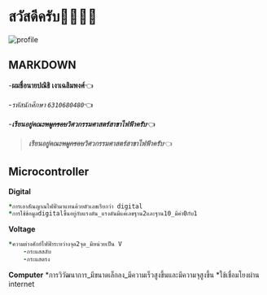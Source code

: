 # สวัสดีครับ:wave::wave::wave::wave:
![profile](https://scontent.fbkk5-3.fna.fbcdn.net/v/t39.30808-6/269602600_1515913618794588_3594087686176263836_n.jpg?_nc_cat=105&ccb=1-5&_nc_sid=09cbfe&_nc_eui2=AeGUfpzmuKDPdnZpZ6WRGMGZ_wGIXvV0szP_AYhe9XSzM08fjSKryCPJlJdBMEKv5_nulRO7lLN_7q89IS6C9Xjc&_nc_ohc=JEnEues0oBQAX-G-Vzg&_nc_ht=scontent.fbkk5-3.fna&oh=00_AT_xUJFCjSbp_wyZlfb99fv4e2DeDeI6QSqCW7Grg8pwPQ&oe=62087264)
## MARKDOWN
-**ผมชื่อนายปณิธิ เงาเฉลิมพงศ์**:point_left:

-*รหัสนักศึกษา `6310680480`*:point_left:

-***เรียนอยู่คณะ~~หมูกรอบ~~วิศวกรรมศาสตร์สาขาไฟฟ้าครับ***:point_left:

>***เรียนอยู่คณะ~~หมูกรอบ~~วิศวกรรมศาสตร์สาขาไฟฟ้าครับ***:point_left:

## Microcontroller
**Digital**
```ruby
*การเอาสัณญาณไฟฟ้ามาแทนด้วยตัวเลขเรียกว่า digital
*การใช้ข้อมูลdigitalขึ้นอยู่กับแรงดัน_แรงดันมีแค่เลขฐาน2และฐาน10_มีค่า0กับ1
```
**Voltage**
```ruby
*ความต่างศักย์ไฟฟ้าระหว่างจุด2จุด_มีหน่วยเป็น V
    -กระแสสลับ
    -กระแสตรง
```
**Computer**
*การวิวัฒนาการ_มีขนาดเล็กลง_มีความเร็วสูงขึ้นและมีความจุสูงขึ้น
*ใช้เชื่อมโยงผ่าน internet

